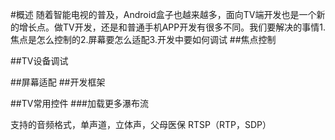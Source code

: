 #概述
随着智能电视的普及，Android盒子也越来越多，面向TV端开发也是一个新的增长点。做TV开发，还是和普通手机APP开发有很多不同。我们要解决的事情1.焦点是怎么控制的2.屏幕要怎么适配3.开发中要如何调试
##焦点控制


##TV设备调试

##屏幕适配
##开发框架

##TV常用控件
###加载更多瀑布流



支持的音频格式，单声道，立体声，父母医保
RTSP（RTP，SDP）

